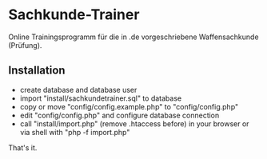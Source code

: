 Sachkunde-Trainer
=================

Online Trainingsprogramm für die in .de vorgeschriebene Waffensachkunde (Prüfung).

Installation
------------

* create database and database user
* import "install/sachkundetrainer.sql" to database
* copy or move "config/config.example.php" to "config/config.php"
* edit "config/config.php" and configure database connection
* call "install/import.php" (remove .htaccess before) in your browser or via shell with "php -f import.php"

That's it.

